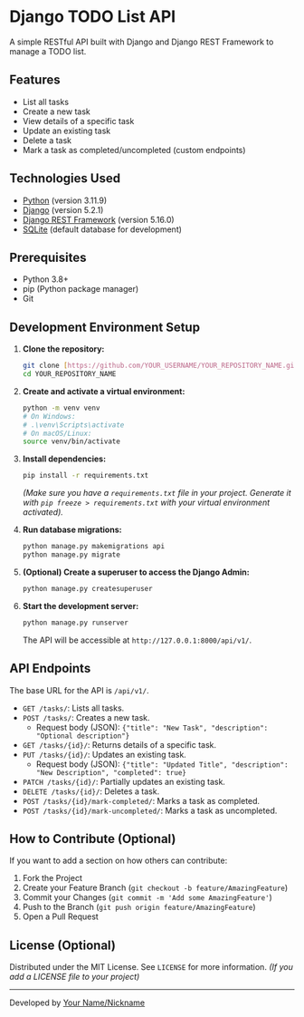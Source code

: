 # Django TODO List API

A simple RESTful API built with Django and Django REST Framework to manage a TODO list.

## Features

* List all tasks
* Create a new task
* View details of a specific task
* Update an existing task
* Delete a task
* Mark a task as completed/uncompleted (custom endpoints)

## Technologies Used

* [Python](https://www.python.org/) (version 3.11.9)
* [Django](https://www.djangoproject.com/) (version 5.2.1)
* [Django REST Framework](https://www.django-rest-framework.org/) (version 5.16.0)
* [SQLite](https://www.sqlite.org/index.html) (default database for development)

## Prerequisites

* Python 3.8+
* pip (Python package manager)
* Git

## Development Environment Setup

1.  **Clone the repository:**
    ```bash
    git clone [https://github.com/YOUR_USERNAME/YOUR_REPOSITORY_NAME.git](https://github.com/YOUR_USERNAME/YOUR_REPOSITORY_NAME.git)
    cd YOUR_REPOSITORY_NAME
    ```

2.  **Create and activate a virtual environment:**
    ```bash
    python -m venv venv
    # On Windows:
    # .\venv\Scripts\activate
    # On macOS/Linux:
    source venv/bin/activate
    ```

3.  **Install dependencies:**
    ```bash
    pip install -r requirements.txt
    ```
    *(Make sure you have a `requirements.txt` file in your project. Generate it with `pip freeze > requirements.txt` with your virtual environment activated).*

4.  **Run database migrations:**
    ```bash
    python manage.py makemigrations api
    python manage.py migrate
    ```

5.  **(Optional) Create a superuser to access the Django Admin:**
    ```bash
    python manage.py createsuperuser
    ```

6.  **Start the development server:**
    ```bash
    python manage.py runserver
    ```
    The API will be accessible at `http://127.0.0.1:8000/api/v1/`.

## API Endpoints

The base URL for the API is `/api/v1/`.

* `GET /tasks/`: Lists all tasks.
* `POST /tasks/`: Creates a new task.
    * Request body (JSON): `{"title": "New Task", "description": "Optional description"}`
* `GET /tasks/{id}/`: Returns details of a specific task.
* `PUT /tasks/{id}/`: Updates an existing task.
    * Request body (JSON): `{"title": "Updated Title", "description": "New Description", "completed": true}`
* `PATCH /tasks/{id}/`: Partially updates an existing task.
* `DELETE /tasks/{id}/`: Deletes a task.
* `POST /tasks/{id}/mark-completed/`: Marks a task as completed.
* `POST /tasks/{id}/mark-uncompleted/`: Marks a task as uncompleted.

## How to Contribute (Optional)

If you want to add a section on how others can contribute:

1.  Fork the Project
2.  Create your Feature Branch (`git checkout -b feature/AmazingFeature`)
3.  Commit your Changes (`git commit -m 'Add some AmazingFeature'`)
4.  Push to the Branch (`git push origin feature/AmazingFeature`)
5.  Open a Pull Request

## License (Optional)

Distributed under the MIT License. See `LICENSE` for more information.
*(If you add a LICENSE file to your project)*

---

Developed by [Your Name/Nickname](link_to_your_github_profile_or_website)
